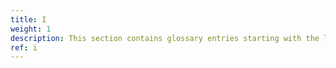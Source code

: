 ```yaml
---
title: I
weight: 1
description: This section contains glossary entries starting with the letter **I**.
ref: i
---
```


